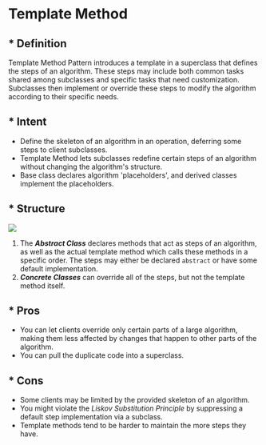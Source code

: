 # Template Method

## * Definition

Template Method Pattern introduces a template in a superclass that defines the steps of an algorithm. These steps may include both common tasks shared among subclasses and specific tasks that need customization. Subclasses then implement or override these steps to modify the algorithm according to their specific needs.

## * Intent

- Define the skeleton of an algorithm in an operation, deferring some steps to client subclasses.
- Template Method lets subclasses redefine certain steps of an algorithm without changing the algorithm's structure.
- Base class declares algorithm 'placeholders', and derived classes implement the placeholders.

## * Structure

![](https://refactoring.guru/images/patterns/diagrams/template-method/structure.png)

1. The ***Abstract Class*** declares methods that act as steps of an algorithm, as well as the actual template method which calls these methods in a specific order. The steps may either be declared `abstract` or have some default implementation.
2. ***Concrete Classes*** can override all of the steps, but not the template method itself.

## * Pros 

-  You can let clients override only certain parts of a large algorithm, making them less affected by changes that happen to other parts of the algorithm.
-  You can pull the duplicate code into a superclass.

## * Cons

-  Some clients may be limited by the provided skeleton of an algorithm.
-  You might violate the *Liskov Substitution Principle* by suppressing a default step implementation via a subclass.
-  Template methods tend to be harder to maintain the more steps they have.